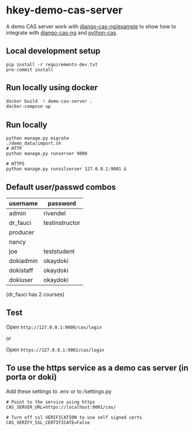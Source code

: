 # hkey-demo-cas-server

A demo CAS server work with [django-cas-ng/example](https://github.com/django-cas-ng/example) to show how to integrate with [django-cas-ng](https://djangocas.dev) and [python-cas](https://github.com/python-cas/python-cas).

## Local development setup

```
pip install -r requirements-dev.txt
pre-commit install
```

## Run locally using docker

```bash
docker build -t demo-cas-server .
docker-compose up
```

## Run locally 

```
python manage.py migrate
./demo_data/import.sh
# HTTP
python manage.py runserver 9000

# HTTPS
python manage.py runsslserver 127.0.0.1:9001 &
```

## Default user/passwd combos

| username | password |
| -------- | -------- |
| admin    | rivendel |
| dr_fauci | testinstructor
| producer |  |
| nancy    |  |
| joe      | teststudent |
| dokiadmin| okaydoki   |
| dokistaff| okaydoki   |
| dokiuser | okaydoki   |

(dr_fauci has 2 courses)



## Test

Open `http://127.0.0.1:9000/cas/login`

or

Open `https://127.0.0.1:9001/cas/login`

## To use the https service as a demo cas server (in porta or doki)

Add these settings to .env or to <project>/settings.py

    # Point to the service using https
    CAS_SERVER_URL=https://localhost:9001/cas/

    # Turn off ssl VERIFICATION to use self signed certs
    CAS_VERIFY_SSL_CERTIFICATE=False

